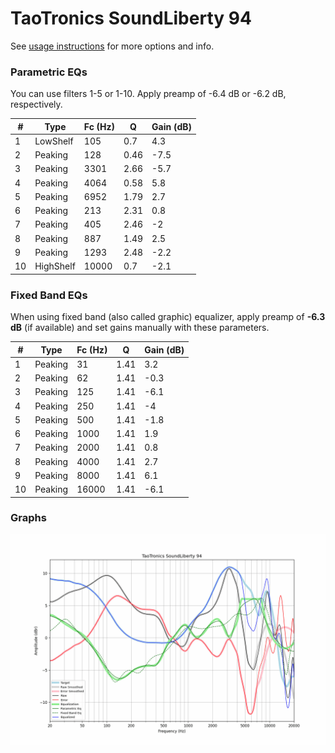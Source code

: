 # TaoTronics SoundLiberty 94
See [usage instructions](https://github.com/jaakkopasanen/AutoEq#usage) for more options and info.

### Parametric EQs
You can use filters 1-5 or 1-10. Apply preamp of -6.4 dB or -6.2 dB, respectively.

|   # | Type      |   Fc (Hz) |    Q |   Gain (dB) |
|-----|-----------|-----------|------|-------------|
|   1 | LowShelf  |       105 | 0.7  |         4.3 |
|   2 | Peaking   |       128 | 0.46 |        -7.5 |
|   3 | Peaking   |      3301 | 2.66 |        -5.7 |
|   4 | Peaking   |      4064 | 0.58 |         5.8 |
|   5 | Peaking   |      6952 | 1.79 |         2.7 |
|   6 | Peaking   |       213 | 2.31 |         0.8 |
|   7 | Peaking   |       405 | 2.46 |        -2   |
|   8 | Peaking   |       887 | 1.49 |         2.5 |
|   9 | Peaking   |      1293 | 2.48 |        -2.2 |
|  10 | HighShelf |     10000 | 0.7  |        -2.1 |

### Fixed Band EQs
When using fixed band (also called graphic) equalizer, apply preamp of **-6.3 dB** (if available) and set gains manually with these parameters.

|   # | Type    |   Fc (Hz) |    Q |   Gain (dB) |
|-----|---------|-----------|------|-------------|
|   1 | Peaking |        31 | 1.41 |         3.2 |
|   2 | Peaking |        62 | 1.41 |        -0.3 |
|   3 | Peaking |       125 | 1.41 |        -6.1 |
|   4 | Peaking |       250 | 1.41 |        -4   |
|   5 | Peaking |       500 | 1.41 |        -1.8 |
|   6 | Peaking |      1000 | 1.41 |         1.9 |
|   7 | Peaking |      2000 | 1.41 |         0.8 |
|   8 | Peaking |      4000 | 1.41 |         2.7 |
|   9 | Peaking |      8000 | 1.41 |         6.1 |
|  10 | Peaking |     16000 | 1.41 |        -6.1 |

### Graphs
![](./TaoTronics%20SoundLiberty%2094.png)
